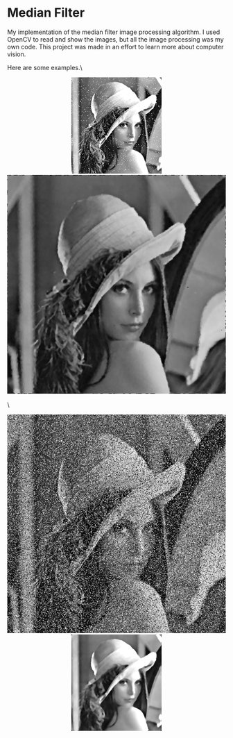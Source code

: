 # Median Filter
My implementation of the median filter image processing algorithm. I used OpenCV to read and show the images, but all the image processing was my own code. This project was made in an effort to learn more about computer vision.

Here are some examples.\
<p align="center">
  <img src="MedianFilter/MedianFilter/resources/lena.png" title="Lena">
  <img src="MedianFilter/MedianFilter/output/lena_high_noise_median.png" alt="Lena Filtered">
</p>\

<p align="center">
  <img src="MedianFilter/MedianFilter/resources/lena_high_noise.png" title="Lena High Noise">
  <img src="MedianFilter/MedianFilter/output/lena_median.png" alt="Lena High Noise Filtered">
</p>

